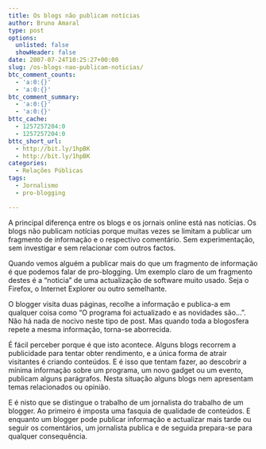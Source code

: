 ```yaml
---
title: Os blogs não publicam notícias
author: Bruno Amaral
type: post
options:
  unlisted: false
  showHeader: false
date: 2007-07-24T10:25:27+00:00
slug: /os-blogs-nao-publicam-noticias/
btc_comment_counts:
  - 'a:0:{}'
  - 'a:0:{}'
btc_comment_summary:
  - 'a:0:{}'
  - 'a:0:{}'
bttc_cache:
  - 1257257204:0
  - 1257257204:0
bttc_short_url:
  - http://bit.ly/1hpBK
  - http://bit.ly/1hpBK
categories:
  - Relações Públicas
tags:
  - Jornalismo
  - pro-blogging

---
```

A principal diferença entre os blogs e os jornais online está nas notícias. Os blogs não publicam notícias porque muitas vezes se limitam a publicar um fragmento de informação e o respectivo comentário. Sem experimentação, sem investigar e sem relacionar com outros factos.

Quando vemos alguém a publicar mais do que um fragmento de informação é que podemos falar de pro-blogging. Um exemplo claro de um fragmento destes é a &#8220;noticia&#8221; de uma actualização de software muito usado. Seja o Firefox, o Internet Explorer ou outro semelhante.

O blogger visita duas páginas, recolhe a informação e publica-a em qualquer coisa como &#8220;O programa foi actualizado e as novidades são&#8230;&#8221;. Não há nada de nocivo neste tipo de post. Mas quando toda a blogosfera repete a mesma informação, torna-se aborrecida.

É fácil perceber porque é que isto acontece. Alguns blogs recorrem a publicidade para tentar obter rendimento, e a única forma de atrair visitantes é criando conteúdos. E é isso que tentam fazer, ao descobrir a mínima informação sobre um programa, um novo gadget ou um evento, publicam alguns parágrafos. Nesta situação alguns blogs nem apresentam temas relacionados ou opinião.

E é nisto que se distingue o trabalho de um jornalista do trabalho de um blogger. Ao primeiro é imposta uma fasquia de qualidade de conteúdos. E enquanto um blogger pode publicar informação e actualizar mais tarde ou seguir os comentários, um jornalista publica e de seguida prepara-se para qualquer consequência.